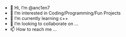 - 👋 Hi, I’m @anc1en7
- 👀 I’m interested in Coding/Programming/Fun Projects
- 🌱 I’m currently learning c++
- 💞️ I’m looking to collaborate on ...
- 📫 How to reach me ...

<!---
anc1en7/anc1en7 is a ✨ special ✨ repository because its `README.md` (this file) appears on your GitHub profile.
You can click the Preview link to take a look at your changes.
--->
